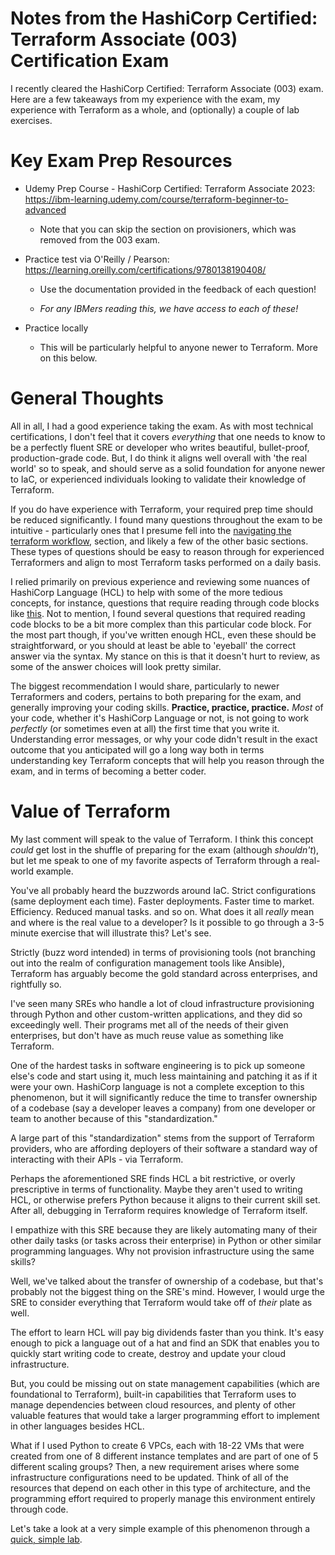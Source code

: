 Notes from the HashiCorp Certified: Terraform Associate (003) Certification Exam
==============

I recently cleared the HashiCorp Certified: Terraform Associate (003) exam. Here are a few takeaways from my experience with the exam, my experience with Terraform as a whole, and (optionally) a couple of lab exercises.

# Key Exam Prep Resources #

- Udemy Prep Course - HashiCorp Certified: Terraform Associate 2023: https://ibm-learning.udemy.com/course/terraform-beginner-to-advanced
  - Note that you can skip the section on provisioners, which was removed from the 003 exam.
 
- Practice test via O'Reilly / Pearson: https://learning.oreilly.com/certifications/9780138190408/
  - Use the documentation provided in the feedback of each question!

  - *For any IBMers reading this, we have access to each of these!*

- Practice locally
  - This will be particularly helpful to anyone newer to Terraform. More on this below.

# General Thoughts #

All in all, I had a good experience taking the exam. As with most technical certifications, I don't feel that it covers *everything* that one needs to know to be a perfectly fluent SRE or developer who writes beautiful, bullet-proof, production-grade code. But, I do think it aligns well overall with 'the real world' so to speak, and should serve as a solid foundation for anyone newer to IaC, or experienced individuals looking to validate their knowledge of Terraform.

If you do have experience with Terraform, your required prep time should be reduced significantly. I found many questions throughout the exam to be intuitive - particularly ones that I presume fell into the [navigating the terraform workflow](https://developer.hashicorp.com/terraform/tutorials/certification-003/associate-study-003#navigate-the-core-workflow), section, and likely a few of the other basic sections. These types of questions should be easy to reason through for experienced Terraformers and align to most Terraform tasks performed on a daily basis.

I relied primarily on previous experience and reviewing some nuances of HashiCorp Language (HCL) to help with some of the more tedious concepts, for instance, questions that require reading through code blocks like [this](https://developer.hashicorp.com/terraform/tutorials/certification-003/associate-questions#examples). Not to mention, I found several questions that required reading code blocks to be a bit more complex than this particular code block. For the most part though, if you've written enough HCL, even these should be straightforward, or you should at least be able to 'eyeball' the correct answer via the syntax. My stance on this is that it doesn't hurt to review, as some of the answer choices will look pretty similar.

The biggest recommendation I would share, particularly to newer Terraformers and coders, pertains to both preparing for the exam, and generally improving your coding skills. **Practice, practice, practice.** *Most* of your code, whether it's HashiCorp Language or not, is not going to work *perfectly* (or sometimes even at all) the first time that you write it. Understanding error messages, or why your code didn't result in the exact outcome that you anticipated will go a long way both in terms understanding key Terraform concepts that will help you reason through the exam, and in terms of becoming a better coder.

# Value of Terraform #

My last comment will speak to the value of Terraform. I think this concept *could* get lost in the shuffle of preparing for the exam (although *shouldn't*), but let me speak to one of my favorite aspects of Terraform through a real-world example.

You've all probably heard the buzzwords around IaC. Strict configurations (same deployment each time). Faster deployments. Faster time to market. Efficiency. Reduced manual tasks. and so on. What does it all *really* mean and where is the real value to a developer? Is it possible to go through a 3-5 minute exercise that will illustrate this? Let's see.

Strictly (buzz word intended) in terms of provisioning tools (not branching out into the realm of configuration management tools like Ansible), Terraform has arguably become the gold standard across enterprises, and rightfully so. 

I've seen many SREs who handle a lot of cloud infrastructure provisioning through Python and other custom-written applications, and they did so exceedingly well. Their programs met all of the needs of their given enterprises, but don't have as much reuse value as something like Terraform. 

One of the hardest tasks in software engineering is to pick up someone else's code and start using it, much less maintaining and patching it as if it were your own. HashiCorp language is not a complete exception to this phenomenon, but it will significantly reduce the time to transfer ownership of a codebase (say a developer leaves a company) from one developer or team to another because of this "standardization."

A large part of this "standardization" stems from the support of Terraform providers, who are affording deployers of their software a standard way of interacting with their APIs - via Terraform.

Perhaps the aforementioned SRE finds HCL a bit restrictive, or overly prescriptive in terms of functionality. Maybe they aren't used to writing HCL, or otherwise prefers Python because it aligns to their current skill set. After all, debugging in Terraform requires knowledge of Terraform itself.

I empathize with this SRE because they are likely automating many of their other daily tasks (or tasks across their enterprise) in Python or other similar programming languages. Why not provision infrastructure using the same skills?

Well, we've talked about the transfer of ownership of a codebase, but that's probably not the biggest thing on the SRE's mind. However, I would urge the SRE to consider everything that Terraform would take off of *their* plate as well.

The effort to learn HCL will pay big dividends faster than you think. It's easy enough to pick a language out of a hat and find an SDK that enables you to quickly start writing code to create, destroy and update your cloud infrastructure. 

But, you could be missing out on state management capabilities (which are foundational to Terraform), built-in capabilities that Terraform uses to manage dependencies between cloud resources, and plenty of other valuable features that would take a larger programming effort to implement in other languages besides HCL.

What if I used Python to create 6 VPCs, each with 18-22 VMs that were created from one of 8 different instance templates and are part of one of 5 different scaling groups? Then, a new requirement arises where some infrastructure configurations need to be updated. Think of all of the resources that depend on each other in this type of architecture, and the programming effort required to properly manage this environment entirely through code.

Let's take a look at a very simple example of this phenomenon through a [quick, simple lab](https://github.com/atugman/IBM-Cloud/blob/main/Labs/Terraform-Lab/lab.md).